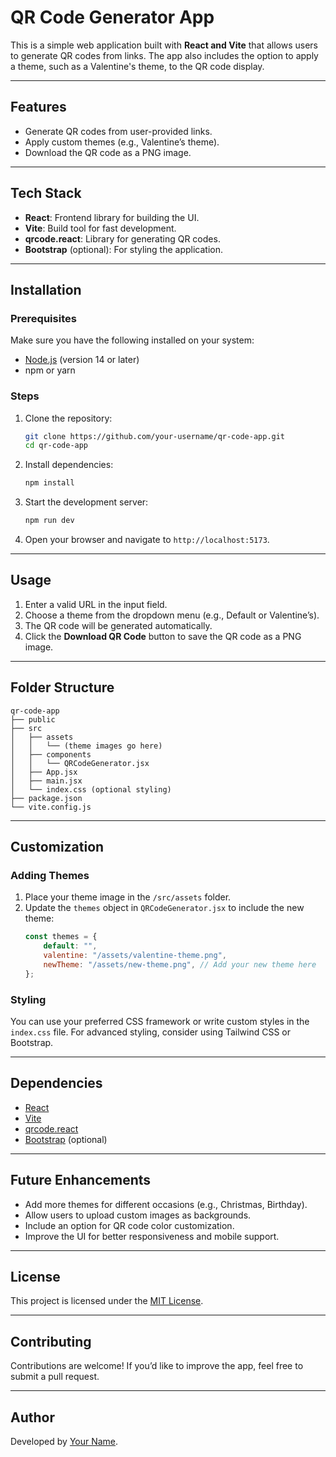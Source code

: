 # QR Code Generator App

This is a simple web application built with **React and Vite** that allows users to generate QR codes from links. The app also includes the option to apply a theme, such as a Valentine's theme, to the QR code display.

---

## Features
- Generate QR codes from user-provided links.
- Apply custom themes (e.g., Valentine’s theme).
- Download the QR code as a PNG image.

---

## Tech Stack
- **React**: Frontend library for building the UI.
- **Vite**: Build tool for fast development.
- **qrcode.react**: Library for generating QR codes.
- **Bootstrap** (optional): For styling the application.

---

## Installation

### Prerequisites
Make sure you have the following installed on your system:
- [Node.js](https://nodejs.org/) (version 14 or later)
- npm or yarn

### Steps
1. Clone the repository:
   ```bash
   git clone https://github.com/your-username/qr-code-app.git
   cd qr-code-app
   ```

2. Install dependencies:
   ```bash
   npm install
   ```

3. Start the development server:
   ```bash
   npm run dev
   ```

4. Open your browser and navigate to `http://localhost:5173`.

---

## Usage
1. Enter a valid URL in the input field.
2. Choose a theme from the dropdown menu (e.g., Default or Valentine’s).
3. The QR code will be generated automatically.
4. Click the **Download QR Code** button to save the QR code as a PNG image.

---

## Folder Structure
```
qr-code-app
├── public
├── src
│   ├── assets
│   │   └── (theme images go here)
│   ├── components
│   │   └── QRCodeGenerator.jsx
│   ├── App.jsx
│   ├── main.jsx
│   └── index.css (optional styling)
├── package.json
└── vite.config.js
```

---

## Customization

### Adding Themes
1. Place your theme image in the `/src/assets` folder.
2. Update the `themes` object in `QRCodeGenerator.jsx` to include the new theme:
   ```javascript
   const themes = {
       default: "",
       valentine: "/assets/valentine-theme.png",
       newTheme: "/assets/new-theme.png", // Add your new theme here
   };
   ```

### Styling
You can use your preferred CSS framework or write custom styles in the `index.css` file. For advanced styling, consider using Tailwind CSS or Bootstrap.

---

## Dependencies
- [React](https://reactjs.org/)
- [Vite](https://vitejs.dev/)
- [qrcode.react](https://www.npmjs.com/package/qrcode.react)
- [Bootstrap](https://getbootstrap.com/) (optional)

---

## Future Enhancements
- Add more themes for different occasions (e.g., Christmas, Birthday).
- Allow users to upload custom images as backgrounds.
- Include an option for QR code color customization.
- Improve the UI for better responsiveness and mobile support.

---

## License
This project is licensed under the [MIT License](LICENSE).

---

## Contributing
Contributions are welcome! If you’d like to improve the app, feel free to submit a pull request.

---

## Author
Developed by [Your Name](https://github.com/your-username).

